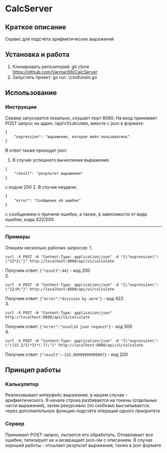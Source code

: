 # CalcServer
## Краткое описание
Сервис для подсчёта арифметических выражений
## Установка и работа
1. Клонировать репозиторий: git clone https://github.com/Varman56/CalcServer
2. Запустить проект: go run .\cmd\main.go
## Использование
### Инструкции
Сервер запускается локально, слушает порт 8080.
На вход принимает POST запрос на адрес /api/v1/calculate, вместе с json в формате:
```
{
    "expression": "выражение, которое ввёл пользователь"
}
```
В ответ также приходит json:
1. В случае успешного вычисления выражения:
```
{
    "result": "результат выражения"
}
```
с кодом 200
2. В случае неудачи:
```
{
    "error": "Сообщение об ошибке"
}
```
с сообщением о причине ошибки, а также, в зависимости от вида ошибки, коды 422/500
***
### Примеры
Опишем несколько рабочих запросов:
1.
```
curl -X POST -H "Content-Type: application/json" -d "{\"expression\": \"22*2\"}" http://localhost:8080/api/v1/calculate
```
Получим ответ: ```{"result":44}``` - код 200  
2.
```
curl -X POST -H "Content-Type: application/json" -d "{\"expression\": \"22/0\"}" http://localhost:8080/api/v1/calculate
```
Получим ответ: ```{"error":"division by zero"}``` - код 422  
3.
```
curl -X POST -H "Content-Type: application/json" http://localhost:8080/api/v1/calculate
```
Получим ответ: ```{"error":"invalid json request"}``` - код 500  
4.
```
curl -X POST -H "Content-Type: application/json" -d "{\"expression\": \"((22.2/2)*3)*(-7)\"}" http://localhost:8080/api/v1/calculate
```
Получим ответ: ```{"result":-233.09999999999997}``` - код 200  
## Принцип работы
### Калькулятор
Реализовывает интерфейс выражения, в нашем случае - арифметического. В начале строка разбивается на токены (отдельные части выражения), затем рекурсивно (по скобкам) высчитывается, через дополнительную функцию подсчёта операций одного приоритета
### Сервер
Принимает POST-запрос, пытается его обработать. Отлавливает все ошибки, типизирует их и возвращает json-ом с описанием. В случае хорошей работы - отсылает результат выражения, также в json формате
